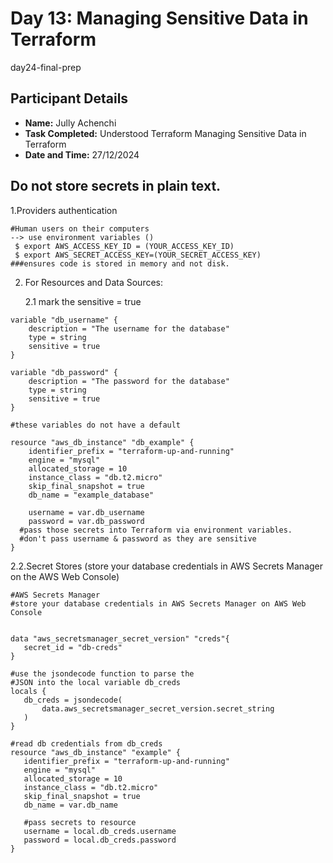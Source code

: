 # Day 13: Managing Sensitive Data in Terraform

 day24-final-prep
## Participant Details


- **Name:** Jully Achenchi
- **Task Completed:** Understood Terraform Managing Sensitive Data in Terraform
- **Date and Time:** 27/12/2024

## **Do not store secrets in plain text.**

1.Providers authentication
```
#Human users on their computers
--> use environment variables ()
 $ export AWS_ACCESS_KEY_ID = (YOUR_ACCESS_KEY_ID)
 $ export AWS_SECRET_ACCESS_KEY=(YOUR_SECRET_ACCESS_KEY)
###ensures code is stored in memory and not disk.
```

2. For Resources and Data Sources:
   
   2.1 mark the sensitive = true
   
```hcl
variable "db_username" {
    description = "The username for the database"
    type = string
    sensitive = true
}

variable "db_password" {
    description = "The password for the database"
    type = string
    sensitive = true
}

#these variables do not have a default

resource "aws_db_instance" "db_example" {
    identifier_prefix = "terraform-up-and-running"
    engine = "mysql"
    allocated_storage = 10
    instance_class = "db.t2.micro"
    skip_final_snapshot = true
    db_name = "example_database"

    username = var.db_username
    password = var.db_password
  #pass those secrets into Terraform via environment variables.
  #don't pass username & password as they are sensitive
}
```
 2.2.Secret Stores (store your database credentials in AWS Secrets Manager on the AWS Web Console)
 
 ```HCL
#AWS Secrets Manager
#store your database credentials in AWS Secrets Manager on AWS Web Console


data "aws_secretsmanager_secret_version" "creds"{
    secret_id = "db-creds"
}

#use the jsondecode function to parse the
#JSON into the local variable db_creds
locals {
    db_creds = jsondecode(
        data.aws_secretsmanager_secret_version.secret_string
    )
}

#read db credentials from db_creds
resource "aws_db_instance" "example" {
    identifier_prefix = "terraform-up-and-running"
    engine = "mysql"
    allocated_storage = 10
    instance_class = "db.t2.micro"
    skip_final_snapshot = true
    db_name = var.db_name

    #pass secrets to resource
    username = local.db_creds.username
    password = local.db_creds.password
}
```
